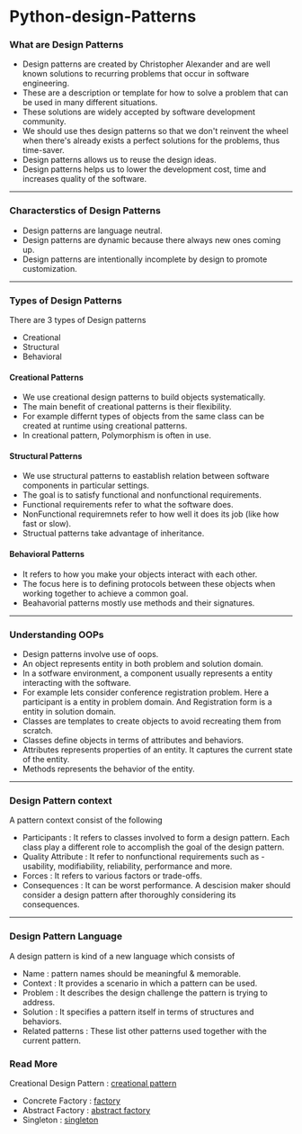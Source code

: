 # Python-design-Patterns

### What are Design Patterns
* Design patterns are created by Christopher Alexander and are well known solutions to recurring problems that occur in software engineering.
* These are a description or template for how to solve a problem that can be used in many different situations.
* These solutions are widely accepted by software development community.
* We should use thes design patterns so that we don't reinvent the wheel when there's already exists a perfect solutions for the problems, thus time-saver.
* Design patterns allows us to reuse the design ideas.
* Design patterns helps us to lower the development cost, time and increases quality of the software.

***

### Characterstics of Design Patterns
* Design patterns are language neutral.
* Design patterns are dynamic because there always new ones coming up.
* Design patterns are intentionally incomplete by design to promote customization.

***

### Types of Design Patterns
There are 3 types of Design patterns
* Creational
* Structural
* Behavioral

#### Creational Patterns
* We use creational design patterns to build objects systematically.
* The main benefit of creational patterns is their flexibility.
* For example differnt types of objects from the same class can be created at runtime using creational patterns.
* In creational pattern, Polymorphism is often in use.

#### Structural Patterns
* We use structural patterns to eastablish relation between software components in particular settings.
* The goal is to satisfy functional and nonfunctional requirements.
* Functional requirements refer to what the software does.
* NonFunctional requiremnets refer to how well it does its job (like how fast or slow).
* Structual patterns take advantage of inheritance.

#### Behavioral Patterns
* It refers to how you make your objects interact with each other.
* The focus here is to defining protocols between these objects when working together to achieve a common goal.
* Beahavorial patterns mostly use methods and their signatures.

***

### Understanding OOPs
* Design patterns involve use of oops.
* An object represents entity in both problem and solution domain. 
* In a sotfware environment, a component usually represents a entity interacting with the software.
* For example lets consider conference registration problem.
	Here a participant is a entity in problem domain.
	And Registration form is a entity in solution domain.
* Classes are templates to create objects to avoid recreating them from scratch.
* Classes define objects in terms of attributes and behaviors.
* Attributes represents properties of an entity. It captures the current state of the entity.
* Methods represents the behavior of the entity.

***

### Design Pattern context
A pattern context consist of the following
* Participants : It refers to classes involved to form a design pattern. Each class play a different role to accomplish the goal of the design pattern.
* Quality Attribute : It refer to nonfunctional requirements such as - usability, modifiability, reliability, performance and more.
* Forces : It refers to various factors or trade-offs.
* Consequences : It can be worst performance.
A descision maker should consider a design pattern after thoroughly considering its consequences.

***

### Design Pattern Language
A design pattern is kind of a new language which consists of
* Name : pattern names should be meaningful & memorable.
* Context : It provides a scenario in which a pattern can be used.
* Problem : It describes the design challenge the pattern is trying to address.
* Solution : It specifies a pattern itself in terms of structures and behaviors.
* Related patterns : These list other patterns used together with the current pattern.

### Read More

Creational Design Pattern : [creational pattern](https://github.com/pyGuru123/Python-design-Patterns/tree/main/Creational%20Pattern)
* Concrete Factory : [factory](https://github.com/pyGuru123/Python-design-Patterns/blob/main/Creational%20Pattern/factory.py)
* Abstract Factory : [abstract factory](https://github.com/pyGuru123/Python-design-Patterns/blob/main/Creational%20Pattern/abstractFactory.py)
* Singleton : [singleton]()